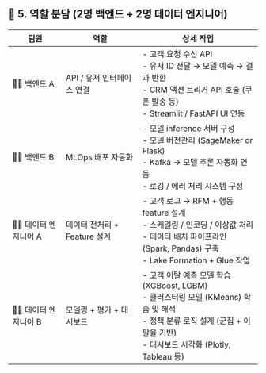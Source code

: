 ## 👥 5. 역할 분담 (2명 백엔드 + 2명 데이터 엔지니어)

| 팀원 | 역할 | 상세 작업 |
|------|------|-----------|
| 👨‍💻 백엔드 A | API / 유저 인터페이스 연결 | - 고객 요청 수신 API<br>- 유저 ID 전달 → 모델 예측 → 결과 반환<br>- CRM 액션 트리거 API 호출 (쿠폰 발송 등)<br>- Streamlit / FastAPI UI 연동 |
| 👨‍💻 백엔드 B | MLOps 배포 자동화 | - 모델 inference 서버 구성<br>- 모델 버전관리 (SageMaker or Flask)<br>- Kafka → 모델 추론 자동화 연동<br>- 로깅 / 에러 처리 시스템 구성 |
| 🧑‍🔬 데이터 엔지니어 A | 데이터 전처리 + Feature 설계 | - 고객 로그 → RFM + 행동 feature 설계<br>- 스케일링 / 인코딩 / 이상값 처리<br>- 데이터 배치 파이프라인 (Spark, Pandas) 구축<br>- Lake Formation + Glue 작업 |
| 🧑‍🔬 데이터 엔지니어 B | 모델링 + 평가 + 대시보드 | - 고객 이탈 예측 모델 학습 (XGBoost, LGBM)<br>- 클러스터링 모델 (KMeans) 학습 및 해석<br>- 정책 분류 로직 설계 (군집 + 이탈율 기반)<br>- 대시보드 시각화 (Plotly, Tableau 등) |
